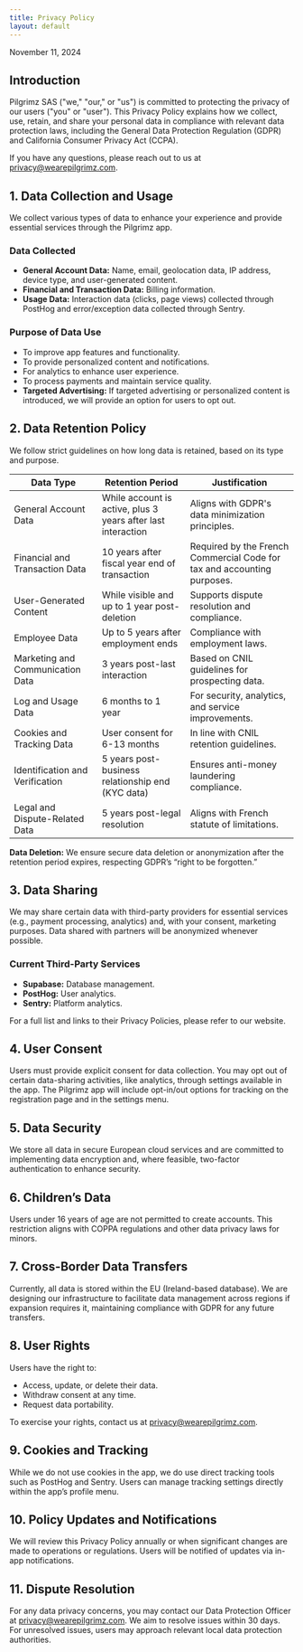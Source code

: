 ```yaml
---
title: Privacy Policy
layout: default
---
```


November 11, 2024

## Introduction

Pilgrimz SAS ("we," "our," or "us") is committed to protecting the privacy of our users ("you" or "user"). This Privacy Policy explains how we collect, use, retain, and share your personal data in compliance with relevant data protection laws, including the General Data Protection Regulation (GDPR) and California Consumer Privacy Act (CCPA).

If you have any questions, please reach out to us at <privacy@wearepilgrimz.com>.

## 1. Data Collection and Usage

We collect various types of data to enhance your experience and provide essential services through the Pilgrimz app.

### Data Collected

- **General Account Data:** Name, email, geolocation data, IP address, device type, and user-generated content.
- **Financial and Transaction Data:** Billing information.
- **Usage Data:** Interaction data (clicks, page views) collected through PostHog and error/exception data collected through Sentry.

### Purpose of Data Use

- To improve app features and functionality.
- To provide personalized content and notifications.
- For analytics to enhance user experience.
- To process payments and maintain service quality.
- **Targeted Advertising:** If targeted advertising or personalized content is introduced, we will provide an option for users to opt out.

## 2. Data Retention Policy

We follow strict guidelines on how long data is retained, based on its type and purpose.

| **Data Type**                  | **Retention Period**                             | **Justification**                                                |
|--------------------------------|--------------------------------------------------|------------------------------------------------------------------|
| General Account Data           | While account is active, plus 3 years after last interaction | Aligns with GDPR's data minimization principles.                 |
| Financial and Transaction Data | 10 years after fiscal year end of transaction    | Required by the French Commercial Code for tax and accounting purposes. |
| User-Generated Content         | While visible and up to 1 year post-deletion     | Supports dispute resolution and compliance.                      |
| Employee Data                  | Up to 5 years after employment ends              | Compliance with employment laws.                                 |
| Marketing and Communication Data | 3 years post-last interaction                  | Based on CNIL guidelines for prospecting data.                   |
| Log and Usage Data             | 6 months to 1 year                               | For security, analytics, and service improvements.               |
| Cookies and Tracking Data      | User consent for 6-13 months                     | In line with CNIL retention guidelines.                          |
| Identification and Verification | 5 years post-business relationship end (KYC data) | Ensures anti-money laundering compliance.                        |
| Legal and Dispute-Related Data | 5 years post-legal resolution                    | Aligns with French statute of limitations.                       |

**Data Deletion:** We ensure secure data deletion or anonymization after the retention period expires, respecting GDPR’s “right to be forgotten.”

## 3. Data Sharing

We may share certain data with third-party providers for essential services (e.g., payment processing, analytics) and, with your consent, marketing purposes. Data shared with partners will be anonymized whenever possible.

### Current Third-Party Services

- **Supabase:** Database management.
- **PostHog:** User analytics.
- **Sentry:** Platform analytics.

For a full list and links to their Privacy Policies, please refer to our website.

## 4. User Consent

Users must provide explicit consent for data collection. You may opt out of certain data-sharing activities, like analytics, through settings available in the app. The Pilgrimz app will include opt-in/out options for tracking on the registration page and in the settings menu.

## 5. Data Security

We store all data in secure European cloud services and are committed to implementing data encryption and, where feasible, two-factor authentication to enhance security.

## 6. Children’s Data

Users under 16 years of age are not permitted to create accounts. This restriction aligns with COPPA regulations and other data privacy laws for minors.

## 7. Cross-Border Data Transfers

Currently, all data is stored within the EU (Ireland-based database). We are designing our infrastructure to facilitate data management across regions if expansion requires it, maintaining compliance with GDPR for any future transfers.

## 8. User Rights

Users have the right to:

- Access, update, or delete their data.
- Withdraw consent at any time.
- Request data portability.

To exercise your rights, contact us at <privacy@wearepilgrimz.com>.

## 9. Cookies and Tracking

While we do not use cookies in the app, we do use direct tracking tools such as PostHog and Sentry. Users can manage tracking settings directly within the app’s profile menu.

## 10. Policy Updates and Notifications

We will review this Privacy Policy annually or when significant changes are made to operations or regulations. Users will be notified of updates via in-app notifications.

## 11. Dispute Resolution

For any data privacy concerns, you may contact our Data Protection Officer at <privacy@wearepilgrimz.com>. We aim to resolve issues within 30 days. For unresolved issues, users may approach relevant local data protection authorities.
